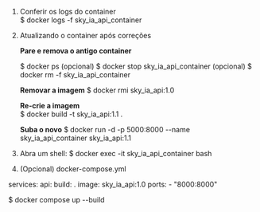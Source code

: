 1. Conferir os logs do container  
   $ docker logs -f sky_ia_api_container

2. Atualizando o container após correções

   **Pare e remova o antigo container**

   $ docker ps (opcional)
   $ docker stop sky_ia_api_container (opcional)
   $ docker rm -f sky_ia_api_container

   **Removar a imagem**
   $ docker rmi sky_ia_api:1.0

   **Re-crie a imagem**  
   $ docker build -t sky_ia_api:1.1 .

   **Suba o novo**
   $ docker run -d -p 5000:8000 --name sky_ia_api_container sky_ia_api:1.1

3. Abra um shell:
   $ docker exec -it sky_ia_api_container bash

4. (Opcional) docker-compose.yml

services:
api:
build: .
image: sky_ia_api:1.0
ports: - "8000:8000"

$ docker compose up --build
